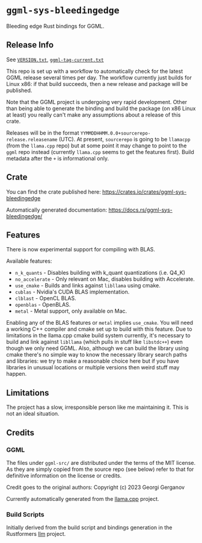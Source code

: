 # `ggml-sys-bleedingedge`

Bleeding edge Rust bindings for GGML.

## Release Info

See [`VERSION.txt`](./VERSION.txt), [`ggml-tag-current.txt`](./ggml-tag-current.txt)

This repo is set up with a workflow to automatically check for the latest GGML release
several times per day. The workflow currently just builds for Linux x86: if that build
succeeds, then a new release and package will be published.

Note that the GGML project is undergoing very rapid development. Other than being able
to generate the binding and build the package (on x86 Linux at least) you really can't
make any assumptions about a release of this crate.

Releases will be in the format `YYMMDDHHMM.0.0+sourcerepo-release.releasename` (UTC).
At present, `sourcerepo` is going to be `llamacpp` (from the `llama.cpp` repo) but at
some point it may change to point to the `ggml` repo instead (currently `llama.cpp` seems
to get the features first). Build metadata after the `+` is informational only.

## Crate

You can find the crate published here: https://crates.io/crates/ggml-sys-bleedingedge

Automatically generated documentation: https://docs.rs/ggml-sys-bleedingedge/

## Features

There is now experimental support for compiling with BLAS.

Available features:

- `n_k_quants` - Disables building with k_quant quantizations (i.e. Q4_K)
- `no_accelerate` - Only relevant on Mac, disables building with Accelerate.
- `use_cmake` - Builds and links against `libllama` using cmake.
- `cublas` - Nvidia's CUDA BLAS implementation.
- `clblast` - OpenCL BLAS.
- `openblas` - OpenBLAS.
- `metal` - Metal support, only available on Mac.

Enabling any of the BLAS features or `metal` implies `use_cmake`. You will need a working C++ compiler and cmake set up to build with this feature. Due to limitations in the llama.cpp cmake build system currently, it's necessary to build and link against `libllama` (which pulls in stuff like `libstdc++`) even though we only need GGML. Also, although we can build the library using cmake there's no simple way to know the necessary library search paths and libraries: we try to make a reasonable choice here but if you have libraries in unusual locations or multiple versions then weird stuff may happen.


## Limitations

The project has a slow, irresponsible person like me maintaining it. This is not an ideal situation.

## Credits

### GGML

The files under `ggml-src/` are distributed under the terms of the MIT license. As they are simply copied from the source repo (see below) refer to that for definitive information on the license or credits.

Credit goes to the original authors: Copyright (c) 2023 Georgi Gerganov

Currently automatically generated from the [llama.cpp](https://github.com/ggerganov/llama.cpp/) project.

### Build Scripts

Initially derived from the build script and bindings generation in the Rustformers [llm](https://github.com/rustformers/llm/) project.
